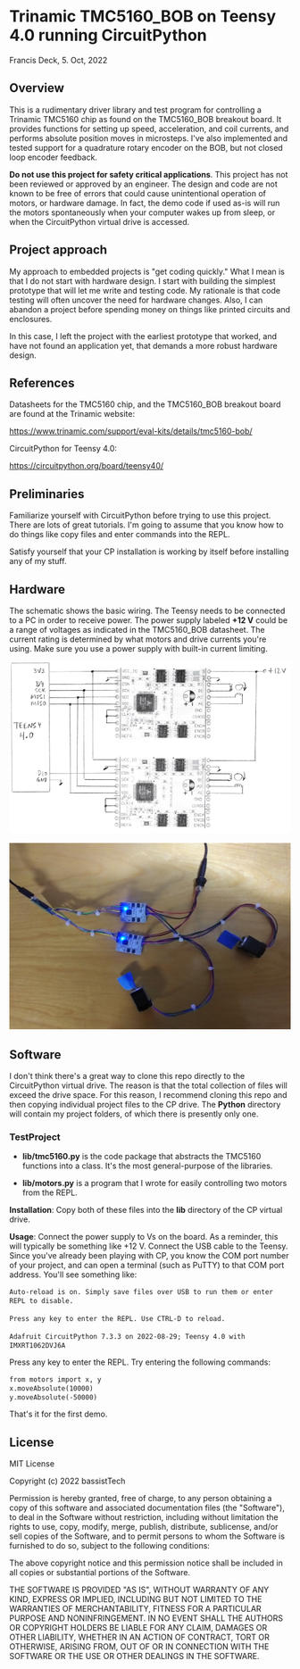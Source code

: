 # Trinamic TMC5160_BOB on Teensy 4.0 running CircuitPython

Francis Deck, 5. Oct, 2022

## Overview

This is a rudimentary driver library and test program for controlling a Trinamic TMC5160 chip as found on the TMC5160_BOB breakout board. It provides functions for setting up speed, acceleration, and coil currents, and performs absolute position moves in microsteps. I've also implemented and tested support for a quadrature rotary encoder on the BOB, but not closed loop encoder feedback.

**Do not use this project for safety critical applications**. This project has not been reviewed or approved by an engineer. The design and code are not known to be free of errors that could cause unintentional operation of motors, or hardware damage. In fact, the demo code if used as-is will run the motors spontaneously when your computer wakes up from sleep, or when the CircuitPython virtual drive is accessed.

## Project approach

My approach to embedded projects is "get coding quickly." What I mean is that I do not start with hardware design. I start with building the simplest prototype that will let me write and testing code. My rationale is that code testing will often uncover the need for hardware changes. Also, I can abandon a project before spending money on things like printed circuits and enclosures.

In this case, I left the project with the earliest prototype that worked, and have not found an application yet, that demands a more robust hardware design.

## References

Datasheets for the TMC5160 chip, and the TMC5160_BOB breakout board are found at the Trinamic website:

https://www.trinamic.com/support/eval-kits/details/tmc5160-bob/

CircuitPython for Teensy 4.0:

https://circuitpython.org/board/teensy40/

## Preliminaries

Familiarize yourself with CircuitPython before trying to use this project. There are lots of great tutorials. I'm going to assume that you know how to do things like copy files and enter commands into the REPL.

Satisfy yourself that your CP installation is working by itself before installing any of my stuff.

## Hardware

The schematic shows the basic wiring. The Teensy needs to be connected to a PC in order to receive power. The power supply labeled **+12 V** could be a range of voltages as indicated in the TMC5160_BOB datasheet. The current rating is determined by what motors and drive currents you're using. Make sure you use a power supply with built-in current limiting.

![Schematic diagram](./schem.png)

![Build picture](./pic.png)

## Software

I don't think there's a great way to clone this repo directly to the CircuitPython virtual drive. The reason is that the total collection of files will exceed the drive space. For this reason, I recommend cloning this repo and then copying individual project files to the CP drive. The **Python** directory will contain my project folders, of which there is presently only one.

### TestProject

* **lib/tmc5160.py** is the code package that abstracts the TMC5160 functions into a class. It's the most general-purpose of the libraries.

* **lib/motors.py** is a program that I wrote for easily controlling two motors from the REPL.

**Installation**: Copy both of these files into the **lib** directory of the CP virtual drive.

**Usage**: Connect the power supply to Vs on the board. As a reminder, this will typically be something like +12 V. Connect the USB cable to the Teensy. Since you've already been playing with CP, you know the COM port number of your project, and can open a terminal (such as PuTTY) to that COM port address. You'll see something like:

	Auto-reload is on. Simply save files over USB to run them or enter REPL to disable.

	Press any key to enter the REPL. Use CTRL-D to reload.

	Adafruit CircuitPython 7.3.3 on 2022-08-29; Teensy 4.0 with IMXRT1062DVJ6A
	
Press any key to enter the REPL. Try entering the following commands:

	from motors import x, y
	x.moveAbsolute(10000)
	y.moveAbsolute(-50000)

That's it for the first demo.

## License

MIT License

Copyright (c) 2022 bassistTech

Permission is hereby granted, free of charge, to any person obtaining a copy
of this software and associated documentation files (the "Software"), to deal
in the Software without restriction, including without limitation the rights
to use, copy, modify, merge, publish, distribute, sublicense, and/or sell
copies of the Software, and to permit persons to whom the Software is
furnished to do so, subject to the following conditions:

The above copyright notice and this permission notice shall be included in all
copies or substantial portions of the Software.

THE SOFTWARE IS PROVIDED "AS IS", WITHOUT WARRANTY OF ANY KIND, EXPRESS OR
IMPLIED, INCLUDING BUT NOT LIMITED TO THE WARRANTIES OF MERCHANTABILITY,
FITNESS FOR A PARTICULAR PURPOSE AND NONINFRINGEMENT. IN NO EVENT SHALL THE
AUTHORS OR COPYRIGHT HOLDERS BE LIABLE FOR ANY CLAIM, DAMAGES OR OTHER
LIABILITY, WHETHER IN AN ACTION OF CONTRACT, TORT OR OTHERWISE, ARISING FROM,
OUT OF OR IN CONNECTION WITH THE SOFTWARE OR THE USE OR OTHER DEALINGS IN THE
SOFTWARE.